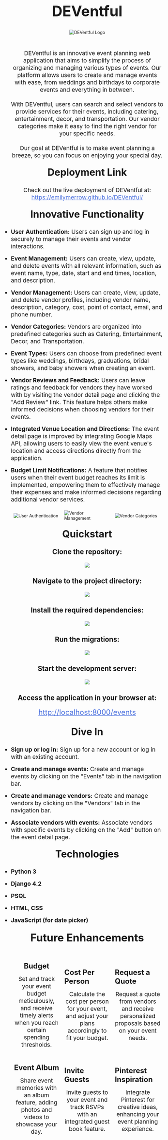 <h1 align="center" style="font-size: 48px;">DEVentful</h1>
<div align="center">
  <img src="https://i.imgur.com/8olm4un.png" alt="DEVentful Logo" style="max-width: 100%; height: auto; margin-bottom: 1.5rem;">
</div>


<div align="center">
  <p style="font-size: 1.2rem; line-height: 1.5rem; margin-top: 1.5rem;">
    DEVentful is an innovative event planning web application that aims to simplify the process of organizing and managing various types of events. Our platform allows users to create and manage events with ease, from weddings and birthdays to corporate events and everything in between.
  </p>
  <p style="font-size: 1.2rem; line-height: 1.5rem; margin-top: 1.5rem;">
    With DEVentful, users can search and select vendors to provide services for their events, including catering, entertainment, decor, and transportation. Our vendor categories make it easy to find the right vendor for your specific needs.
  </p>

  
  <p style="font-size: 1.2rem; line-height: 1.5rem; margin-top: 1.5rem;">
    Our goal at DEVentful is to make event planning a breeze, so you can focus on enjoying your special day.
  </p>
</div>


<div align="center">
  <h2 style="font-size: 2rem; margin-top: 1.5rem;">Deployment Link</h2>
  <p style="font-size: 1.2rem; line-height: 1.5rem;">
    Check out the live deployment of DEVentful at:<br>
    <a href="https://emilymerrow.github.io/DEVentful/" style="color: #4E73DF;">https://emilymerrow.github.io/DEVentful/</a>
  </p>
  <h2 style="font-size: 2rem; margin-top: 1.5rem;">Innovative Functionality</h2>
</div>
<div>
  <ul style="font-size: 1.2rem; line-height: 1.5rem; list-style-type: disc; margin: 0; padding: 0;">
    <li style="margin-bottom: 1rem;"><strong>User Authentication:</strong> Users can sign up and log in securely to manage their events and vendor interactions.</li>
    <li style="margin-bottom: 1rem;"><strong>Event Management:</strong> Users can create, view, update, and delete events with all relevant information, such as event name, type, date, start and end times, location, and description.</li>
    <li style="margin-bottom: 1rem;"><strong>Vendor Management:</strong> Users can create, view, update, and delete vendor profiles, including vendor name, description, category, cost, point of contact, email, and phone number.</li>
    <li style="margin-bottom: 1rem;"><strong>Vendor Categories:</strong> Vendors are organized into predefined categories such as Catering, Entertainment, Decor, and Transportation.</li>
    <li style="margin-bottom: 1rem;"><strong>Event Types:</strong> Users can choose from predefined event types like weddings, birthdays, graduations, bridal showers, and baby showers when creating an event.</li>
    <li style="margin-bottom: 1rem;"><strong>Vendor Reviews and Feedback:</strong> Users can leave ratings and feedback for vendors they have worked with by visiting the vendor detail page and clicking the "Add Review" link. This feature helps others make informed decisions when choosing vendors for their events.</li>
    <li style="margin-bottom: 1rem;"><strong>Integrated Venue Location and Directions:</strong> The event detail page is improved by integrating Google Maps API, allowing users to easily view the event venue's location and access directions directly from the application.</li>
    <li style="margin-bottom: 1rem;"><strong>Budget Limit Notifications:</strong> A feature that notifies users when their event budget reaches its limit is implemented, empowering them to effectively manage their expenses and make informed decisions regarding additional vendor services.</li>
  </ul>
    <div style="display: flex; flex-wrap: wrap; justify-content: center; align-items: center; gap: 1rem; margin-top: 1.5rem;">
    <div style="flex-basis: 30%; max-width: 30%;"><img src="https://i.imgur.com/IcxLz3J.png" alt="User Authentication"></div>
    <div style="flex-basis: 30%; max-width: 30%;"><img src="https://i.imgur.com/gGIPv9V.png" alt="Vendor Management"></div>
    <div style="flex-basis: 30%; max-width: 30%;"><img src="https://i.imgur.com/8OfwFXk.png" alt="Vendor Categories"></div>
  </div>
</div>

<div align="center">
  <h2 style="font-size: 2rem; margin-top: 1.5rem;">Quickstart</h2>
</div>
<div style="font-size: 1.2rem; line-height: 1.5rem; margin: 0; padding: 0;">
  <div style="margin-bottom: 2rem; text-align: center;">
    <strong style="font-size: 1.4rem;">Clone the repository:</strong>
    <br><br>
    <img src="https://i.imgur.com/7DvlwqB.png"/>
  </div>
  <div style="margin-bottom: 2rem; text-align: center;">
    <strong style="font-size: 1.4rem;">Navigate to the project directory:</strong>
    <br><br>
    <img src="https://i.imgur.com/99WOXh8.png"/>
  </div>
  <div style="margin-bottom: 2rem; text-align: center;">
    <strong style="font-size: 1.4rem;">Install the required dependencies:</strong>
    <br><br>
    <img src="https://i.imgur.com/gdwmUC3.png"/>
  </div>
  <div style="margin-bottom: 2rem; text-align: center;">
    <strong style="font-size: 1.4rem;">Run the migrations:</strong>
    <br><br>
    <img src="https://i.imgur.com/JmdUZx3.png"/>
  </div>
  <div style="margin-bottom: 2rem; text-align: center;">
    <strong style="font-size: 1.4rem;">Start the development server:</strong>
    <br><br>
    <img src="https://i.imgur.com/O7sliEp.png"/>
  </div>
  <div style="margin-bottom: 2rem; text-align: center;">
    <strong style="font-size: 1.4rem;">Access the application in your browser at:</strong>
    <br><br>
   <a href="http://localhost:8000/events" style="font-size: 1.5rem; margin-top: 0.5rem; text-decoration: underline; color: #4E73DF;">http://localhost:8000/events</a>
  </div>
</div>

<div align="center">
  <h2 style="font-size: 2rem; margin-top: 1.5rem;">Dive In</h2>
</div>
<div>
  <ul style="font-size: 1.2rem; line-height: 1.5rem; list-style-type: disc; margin: 0; padding: 0;">
    <li style="margin-bottom: 1rem;"><strong>Sign up or log in:</strong> Sign up for a new account or log in with an existing account.</li>
    <li style="margin-bottom: 1rem;"><strong>Create and manage events:</strong> Create and manage events by clicking on the "Events" tab in the navigation bar.</li>
    <li style="margin-bottom: 1rem;"><strong>Create and manage vendors:</strong> Create and manage vendors by clicking on the "Vendors" tab in the navigation bar.</li>
    <li style="margin-bottom: 1rem;"><strong>Associate vendors with events:</strong> Associate vendors with specific events by clicking on the "Add" button on the event detail page.</li>
  </ul>
</div>
<div align="center">
  <h2 style="font-size: 2rem; margin-top: 1.5rem;">Technologies</h2>
</div>
<div>
  <ul style="font-size: 1.2rem; line-height: 1.5rem; list-style-type: disc; margin: 0; padding: 0;">
    <li style="margin-bottom: 1rem;"><strong>Python 3</strong></li>
    <li style="margin-bottom: 1rem;"><strong>Django 4.2</strong></li>
    <li style="margin-bottom: 1rem;"><strong>PSQL</strong></li>
    <li style="margin-bottom: 1rem;"><strong>HTML, CSS</strong></li>
    <li style="margin-bottom: 1rem;"><strong>JavaScript (for date picker)</strong></li>
  </ul>
</div>


<div align="center">
  <h2 style="font-size: 2.2rem; margin-top: 1.5rem; margin-bottom: 1rem;">Future Enhancements</h2>
</div>
<div style="display: flex; flex-wrap: wrap; justify-content: center; align-items: center; gap: 1rem; margin-top: 1.5rem;">
    <div style="flex-basis: 30%; max-width: 30%; display:flex; flex-direction:column; justify-content:flex-start; align-items:center">
      <h3 style="font-size: 1.5rem; margin-bottom: 1rem;">Budget</h3>
      <p style="margin: 0; font-size: 1.2rem; line-height: 1.5rem; text-align:center;">Set and track your event budget meticulously, and receive timely alerts when you reach certain spending thresholds.</p>
    </div>
    <div style="flex-basis: 30%; max-width: 30%; display:flex; flex-direction:column; justify-content:flex-start; align-items:center">
      <h3 style="font-size: 1.5rem; margin-bottom: 1rem;">Cost Per Person</h3>
      <p style="margin: 0; font-size: 1.2rem; line-height: 1.5rem; text-align:center;">Calculate the cost per person for your event, and adjust your plans accordingly to fit your budget.</p>
    </div>
    <div style="flex-basis: 30%; max-width: 30%; display:flex; flex-direction:column; justify-content:flex-start; align-items:center">
      <h3 style="font-size: 1.5rem; margin-bottom: 1rem;">Request a Quote</h3>
      <p style="margin: 0; font-size: 1.2rem; line-height: 1.5rem; text-align:center;">Request a quote from vendors and receive personalized proposals based on your event needs.</p>
    </div>
    <div style="flex-basis: 30%; max-width: 30%; display:flex; flex-direction:column; justify-content:flex-start; align-items:center">
      <h3 style="font-size: 1.5rem; margin-bottom: 1rem;">Event Album</h3>
      <p style="margin: 0; font-size: 1.2rem; line-height: 1.5rem; text-align:center;">Share event memories with an album feature, adding photos and videos to showcase your day.</p>
    </div>
    <div style="flex-basis: 30%; max-width: 30%; display:flex; flex-direction:column; justify-content:flex-start; align-items:center">
      <h3 style="font-size: 1.5rem; margin-bottom: 1rem;">Invite Guests</h3>
      <p style="margin: 0; font-size: 1.2rem; line-height: 1.5rem; text-align:center;">Invite guests to your event and track RSVPs with an integrated guest book feature.</p>
    </div>
    <div style="flex-basis: 30%; max-width: 30%; display:flex; flex-direction:column; justify-content:flex-start; align-items:center">
      <h3 style="font-size: 1.5rem; margin-bottom: 1rem;">Pinterest Inspiration</h3>
      <p style="margin: 0; font-size: 1.2rem; line-height: 1.5rem; text-align:center;">Integrate Pinterest for creative ideas, enhancing your event planning experience.</p>
    </div>
  